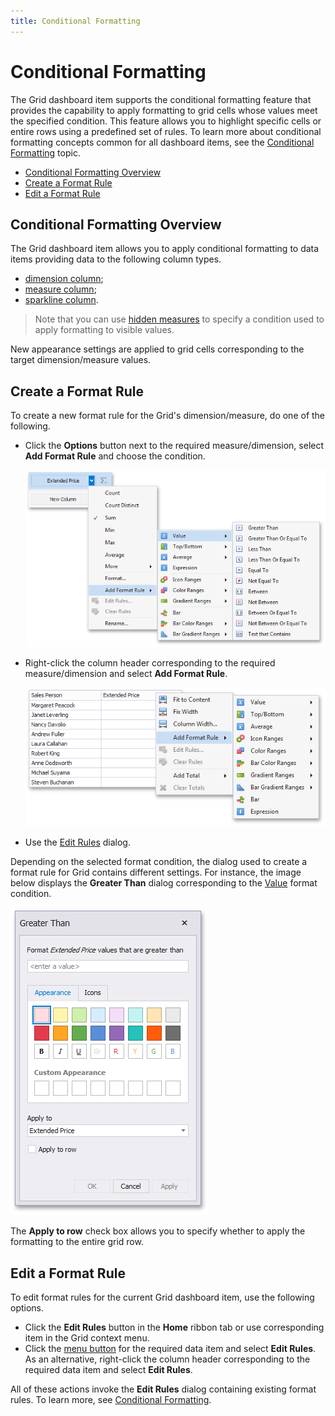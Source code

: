 ```yaml
---
title: Conditional Formatting
---
```

# Conditional Formatting
The Grid dashboard item supports the conditional formatting feature that provides the capability to apply formatting to grid cells whose values meet the specified condition. This feature allows you to highlight specific cells or entire rows using a predefined set of rules. To learn more about conditional formatting concepts common for all dashboard items, see the [Conditional Formatting](../../../../../dashboard-for-desktop/articles/dashboard-designer/appearance-customization/conditional-formatting.md) topic.
* [Conditional Formatting Overview](#conditional-formatting-overview)
* [Create a Format Rule](#create-a-format-rule)
* [Edit a Format Rule](#edit-a-format-rule)

## <a name="conditional-formatting-overview"/>Conditional Formatting Overview
The Grid dashboard item allows you to apply conditional formatting to data items providing data to the following column types.
* [dimension column](../../../../../dashboard-for-desktop/articles/dashboard-designer/designing-dashboard-items/grid/columns/dimension-column.md);
* [measure column](../../../../../dashboard-for-desktop/articles/dashboard-designer/designing-dashboard-items/grid/columns/measure-column.md);
* [sparkline column](../../../../../dashboard-for-desktop/articles/dashboard-designer/designing-dashboard-items/grid/columns/sparkline-column.md).

> Note that you can use [hidden measures](../../../../../dashboard-for-desktop/articles/dashboard-designer/binding-dashboard-items-to-data/hidden-data-items.md) to specify a condition used to apply formatting to visible values.

New appearance settings are applied to grid cells corresponding to the target dimension/measure values.

## <a name="create-a-format-rule"/>Create a Format Rule
To create a new format rule for the Grid's dimension/measure, do one of the following.
* Click the **Options** button next to the required measure/dimension, select **Add Format Rule** and choose the condition.
	
	![AddFormatRule_ValueItem](../../../../images/Img118549.png)
* Right-click the column header corresponding to the required measure/dimension and select **Add Format Rule**.
	
	![Grid_CreateNewRule_ColumnHeader](../../../../images/Img118700.png)
* Use the [Edit Rules](#edit-a-format-rule) dialog.

Depending on the selected format condition, the dialog used to create a format rule for Grid contains different settings.
For instance, the image below displays the **Greater Than** dialog corresponding to the [Value](../../../../../dashboard-for-desktop/articles/dashboard-designer/appearance-customization/conditional-formatting/value.md) format condition.

![GreaterThanDialog](../../../../images/Img118555.png)

The **Apply to row** check box allows you to specify whether to apply the formatting to the entire grid row.

## <a name="edit-a-format-rule"/>Edit a Format Rule
To edit format rules for the current Grid dashboard item, use the following options.
* Click the **Edit Rules** button in the **Home** ribbon tab or use corresponding item in the Grid context menu.
* Click the [menu button](../../../../../dashboard-for-desktop/articles/dashboard-designer/ui-elements/data-items-pane.md) for the required data item and select **Edit Rules**. As an alternative, right-click the column header corresponding to the required data item and select **Edit Rules**.

All of these actions invoke the **Edit Rules** dialog containing existing format rules. To learn more, see [Conditional Formatting](../../../../../dashboard-for-desktop/articles/dashboard-designer/appearance-customization/conditional-formatting.md).
